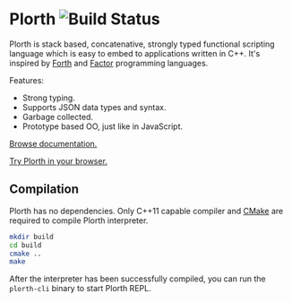 # Plorth ![Build Status]

Plorth is stack based, concatenative, strongly typed functional scripting
language which is easy to embed to applications written in C++. It's inspired
by [Forth] and [Factor] programming languages.

Features:
- Strong typing.
- Supports JSON data types and syntax.
- Garbage collected.
- Prototype based OO, just like in JavaScript.

[Browse documentation.][Documentation]

[Try Plorth in your browser.][REPL]

## Compilation

Plorth has no dependencies. Only C++11 capable compiler and [CMake] are required to
compile Plorth interpreter.

```bash
mkdir build
cd build
cmake ..
make
```

After the interpreter has been successfully compiled, you can run the `plorth-cli`
binary to start Plorth REPL.

[Forth]: https://www.forth.com
[Factor]: http://www.factorcode.org
[CMake]: https://www.cmake.org
[Documentation]: https://raulil.github.io/plorth/
[REPL]: https://raulil.github.io/plorth-ide/
[Build Status]: https://travis-ci.org/RauliL/plorth.svg?branch=master
